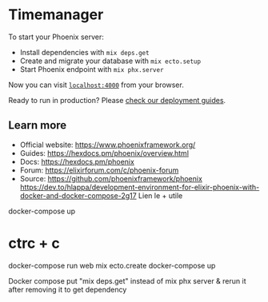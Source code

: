 # Timemanager

To start your Phoenix server:

  * Install dependencies with `mix deps.get`
  * Create and migrate your database with `mix ecto.setup`
  * Start Phoenix endpoint with `mix phx.server`

Now you can visit [`localhost:4000`](http://localhost:4000) from your browser.

Ready to run in production? Please [check our deployment guides](https://hexdocs.pm/phoenix/deployment.html).

## Learn more

  * Official website: https://www.phoenixframework.org/
  * Guides: https://hexdocs.pm/phoenix/overview.html
  * Docs: https://hexdocs.pm/phoenix
  * Forum: https://elixirforum.com/c/phoenix-forum
  * Source: https://github.com/phoenixframework/phoenix
https://dev.to/hlappa/development-environment-for-elixir-phoenix-with-docker-and-docker-compose-2g17
Lien le + utile

docker-compose up
# ctrc + c
docker-compose run web mix ecto.create
docker-compose up

Docker compose put "mix deps.get" instead of mix phx server
& rerun it after removing it to get dependency
